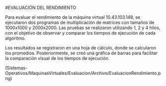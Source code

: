 #EVALUACIÓN DEL RENDIMIENTO

Para evaluar el rendimiento de la máquina virtual 10.43.103.148, se ejecutaron dos programas de multiplicación de matrices con tamaños de 1000x1000 y 2000x2000. Las pruebas se realizaron utilizando 1, 2 y 4 hilos, con el objetivo de observar y comparar los tiempos de ejecución de cada algoritmo.

Los resultados se registraron en una hoja de cálculo, donde se calcularon los promedios. Posteriormente, se creó una gráfica de barras para facilitar la comparación visual de los tiempos de ejecución.

(Sistemas-Operativos/MaquinasVirtuales/Evaluacion/Archivo/EvaluacionRendimiento.png)
